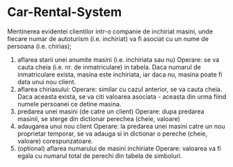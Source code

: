 # Car-Rental-System
Mentinerea evidentei clientilor intr-o companie de inchiriat masini, unde fiecare numar de autoturism (i.e. inchiriat) 
va fi asociat cu un nume de persoana (i.e. chirias);
1. aflarea starii unei anumite masini (i.e. inchiriata sau nu)
Operare: se va cauta cheia (i.e. nr. de inmatriculare) in tabela. Daca numarul de inmatriculare exista, masina este inchiriata, iar daca nu, masina poate fi data unui nou client.
2. aflarea chiriasului:
Operare: similar cu cazul anterior, se va cauta cheia. Daca aceasta exista, se va citi valoarea asociata - aceasta din urma fiind numele persoanei ce detine masina.
3. predarea unei masini (de catre un client)
Operare: dupa predarea masinii, se sterge din dictionar perechea (cheie, valoare)
4. adaugarea unui nou client
Operare: la predarea unei masini catre un nou proprietar temporar, se va adauga si in dictionar o pereche (cheie, valoare) corespunzatoare.
5. (optional) aflarea numarului de masini inchiriate
Operare: valoarea va fi egala cu numarul total de perechi din tabela de simboluri.


